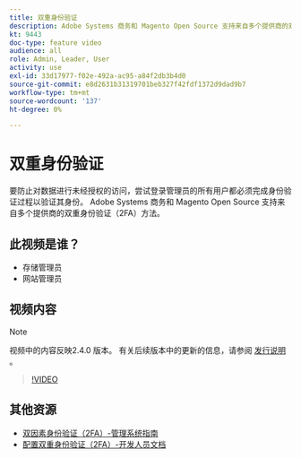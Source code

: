 ```yaml
---
title: 双重身份验证
description: Adobe Systems 商务和 Magento Open Source 支持来自多个提供商的双重身份验证（2FA）方法。 了解双重身份验证功能如何帮助保护您的商店管理员的安全。
kt: 9443
doc-type: feature video
audience: all
role: Admin, Leader, User
activity: use
exl-id: 33d17977-f02e-492a-ac95-a84f2db3b4d0
source-git-commit: e8d2631b31319701beb327f42fdf1372d9dad9b7
workflow-type: tm+mt
source-wordcount: '137'
ht-degree: 0%

---
```


# 双重身份验证

要防止对数据进行未经授权的访问，尝试登录管理员的所有用户都必须完成身份验证过程以验证其身份。 Adobe Systems 商务和 Magento Open Source 支持来自多个提供商的双重身份验证（2FA）方法。

## 此视频是谁？

- 存储管理员
- 网站管理员

## 视频内容

>[!NOTE]
>
>视频中的内容反映2.4.0 版本。 有关后续版本中的更新的信息，请参阅 [ 发行说明 ](https://experienceleague.adobe.com/docs/commerce-operations/release/notes/overview.html) 。

>[!VIDEO](https://video.tv.adobe.com/v/339104?quality=12&learn=on)

## 其他资源

- [双因素身份验证（2FA）-管理系统指南](https://experienceleague.adobe.com/docs/commerce-admin/systems/security/2fa/security-two-factor-authentication.html)
- [配置双重身份验证（2FA）-开发人员文档](https://developer.adobe.com/commerce/testing/functional-testing-framework/two-factor-authentication/)
